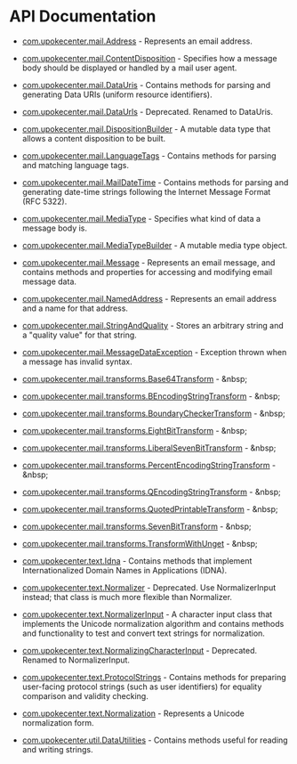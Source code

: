 # API Documentation

* [com.upokecenter.mail.Address](com.upokecenter.mail.Address.md) -
Represents an email address.

* [com.upokecenter.mail.ContentDisposition](com.upokecenter.mail.ContentDisposition.md) -
Specifies how a message body should be displayed or handled by a mail
 user agent.

* [com.upokecenter.mail.DataUris](com.upokecenter.mail.DataUris.md) -
Contains methods for parsing and generating Data URIs (uniform resource
 identifiers).

* [com.upokecenter.mail.DataUrls](com.upokecenter.mail.DataUrls.md) - Deprecated.
Renamed to DataUris.

* [com.upokecenter.mail.DispositionBuilder](com.upokecenter.mail.DispositionBuilder.md) -
A mutable data type that allows a content disposition to be built.

* [com.upokecenter.mail.LanguageTags](com.upokecenter.mail.LanguageTags.md) -
Contains methods for parsing and matching language tags.

* [com.upokecenter.mail.MailDateTime](com.upokecenter.mail.MailDateTime.md) -
Contains methods for parsing and generating date-time strings following the
 Internet Message Format (RFC 5322).

* [com.upokecenter.mail.MediaType](com.upokecenter.mail.MediaType.md) -
Specifies what kind of data a message body is.

* [com.upokecenter.mail.MediaTypeBuilder](com.upokecenter.mail.MediaTypeBuilder.md) -
A mutable media type object.

* [com.upokecenter.mail.Message](com.upokecenter.mail.Message.md) -
Represents an email message, and contains methods and properties for
 accessing and modifying email message data.

* [com.upokecenter.mail.NamedAddress](com.upokecenter.mail.NamedAddress.md) -
Represents an email address and a name for that address.

* [com.upokecenter.mail.StringAndQuality](com.upokecenter.mail.StringAndQuality.md) -
Stores an arbitrary string and a "quality value" for that string.

* [com.upokecenter.mail.MessageDataException](com.upokecenter.mail.MessageDataException.md) -
Exception thrown when a message has invalid syntax.

* [com.upokecenter.mail.transforms.Base64Transform](com.upokecenter.mail.transforms.Base64Transform.md) - &amp;nbsp;

* [com.upokecenter.mail.transforms.BEncodingStringTransform](com.upokecenter.mail.transforms.BEncodingStringTransform.md) - &amp;nbsp;

* [com.upokecenter.mail.transforms.BoundaryCheckerTransform](com.upokecenter.mail.transforms.BoundaryCheckerTransform.md) - &amp;nbsp;

* [com.upokecenter.mail.transforms.EightBitTransform](com.upokecenter.mail.transforms.EightBitTransform.md) - &amp;nbsp;

* [com.upokecenter.mail.transforms.LiberalSevenBitTransform](com.upokecenter.mail.transforms.LiberalSevenBitTransform.md) - &amp;nbsp;

* [com.upokecenter.mail.transforms.PercentEncodingStringTransform](com.upokecenter.mail.transforms.PercentEncodingStringTransform.md) - &amp;nbsp;

* [com.upokecenter.mail.transforms.QEncodingStringTransform](com.upokecenter.mail.transforms.QEncodingStringTransform.md) - &amp;nbsp;

* [com.upokecenter.mail.transforms.QuotedPrintableTransform](com.upokecenter.mail.transforms.QuotedPrintableTransform.md) - &amp;nbsp;

* [com.upokecenter.mail.transforms.SevenBitTransform](com.upokecenter.mail.transforms.SevenBitTransform.md) - &amp;nbsp;

* [com.upokecenter.mail.transforms.TransformWithUnget](com.upokecenter.mail.transforms.TransformWithUnget.md) - &amp;nbsp;

* [com.upokecenter.text.Idna](com.upokecenter.text.Idna.md) -
Contains methods that implement Internationalized Domain Names in
 Applications (IDNA).

* [com.upokecenter.text.Normalizer](com.upokecenter.text.Normalizer.md) - Deprecated.
Use NormalizerInput instead; that class is much more flexible than
 Normalizer.

* [com.upokecenter.text.NormalizerInput](com.upokecenter.text.NormalizerInput.md) -
A character input class that implements the Unicode normalization
 algorithm and contains methods and functionality to test and convert
 text strings for normalization.

* [com.upokecenter.text.NormalizingCharacterInput](com.upokecenter.text.NormalizingCharacterInput.md) - Deprecated.
Renamed to NormalizerInput.

* [com.upokecenter.text.ProtocolStrings](com.upokecenter.text.ProtocolStrings.md) -
Contains methods for preparing user-facing protocol strings (such as user
 identifiers) for equality comparison and validity checking.

* [com.upokecenter.text.Normalization](com.upokecenter.text.Normalization.md) -
Represents a Unicode normalization form.

* [com.upokecenter.util.DataUtilities](com.upokecenter.util.DataUtilities.md) -
Contains methods useful for reading and writing strings.
